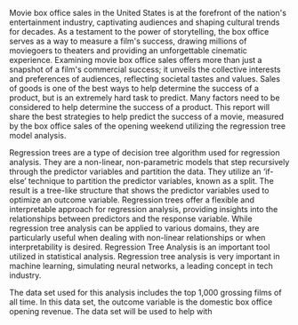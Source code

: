 
Movie box office sales in the United States is at the forefront of the nation's entertainment industry, captivating audiences and shaping cultural trends for decades. As a testament to the power of storytelling, the box office serves as a way to measure a film's success, drawing millions of moviegoers to theaters and providing an unforgettable cinematic experience. 
Examining movie box office sales offers more than just a snapshot of a film's commercial success; it unveils the collective interests and preferences of audiences, reflecting societal tastes and values. Sales of goods is one of the best ways to help determine the success of a product, but is an extremely hard task to predict. Many factors need to be considered to help determine the success of a product. This report will share the best strategies to help predict the success of a movie, measured by the box office sales of the opening weekend utilizing the regression tree model analysis.

Regression trees are a type of decision tree algorithm used for regression analysis. They are a non-linear, non-parametric models that step recursively through the predictor variables and partition the data. They utilize an ‘if-else’ technique to partition the predictor variables, known as a split. The result is a tree-like structure that shows the predictor variables used to optimize an outcome variable. Regression trees offer a flexible and interpretable approach for regression analysis, providing insights into the relationships between predictors and the response variable. While regression tree analysis can be applied to various domains, they are particularly useful when dealing with non-linear relationships or when interpretability is desired. 
Regression Tree Analysis is an important tool utilized in statistical analysis. Regression tree analysis is very important in machine learning, simulating neural networks, a leading concept in tech industry.

The data set used for this analysis includes the top 1,000 grossing films of all time. In this data set, the outcome variable is the domestic box office opening revenue. The data set will be used to help with
